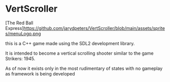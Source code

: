 # VertScroller

[The Red Ball Express]https://github.com/jarydpeters/VertScroller/blob/main/assets/sprites/menuLogo.png

this is a C++ game made using the SDL2 development library.

It is intended to become a vertical scrolling shooter similar to the game Strikers: 1945.

As of now it exists only in the most rudimentary of states with no gameplay as framework is being developed
